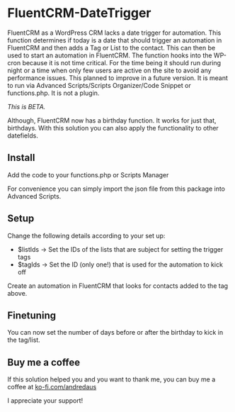 # FluentCRM-DateTrigger

FluentCRM as a WordPress CRM lacks a date trigger for automation. This function determines if today is a date that should trigger an automation in FluentCRM and then adds a Tag or List to the contact. This can then be used to start an automation in FluentCRM. The function hooks into the WP-cron because it is not time critical. For the time being it should run during night or a time when only few users are active on the site to avoid any performance issues. This planned to improve in a future version. It is meant to run via Advanced Scripts/Scripts Organizer/Code Snippet or functions.php. It is not a plugin.

*This is BETA.*

Although, FluentCRM now has a birthday function. It works for just that, birthdays. With this solution you can also apply the functionality to other datefields.

## Install

Add the code to your functions.php or Scripts Manager

For convenience you can simply import the json file from this package into Advanced Scripts. 

## Setup

Change the following details according to your set up:
  - $listIds -> Set the IDs of the lists that are subject for setting the trigger tags
  - $tagIds -> Set the ID (only one!) that is used for the automation to kick off

Create an automation in FluentCRM that looks for contacts added to the tag above.

## Finetuning

You can now set the number of days before or after the birthday to kick in the tag/list.

## Buy me a coffee

If this solution helped you and you want to thank me, you can buy me a coffee at [ko-fi.com/andredaus](https://ko-fi.com/andredaus) 

I appreciate your support!
